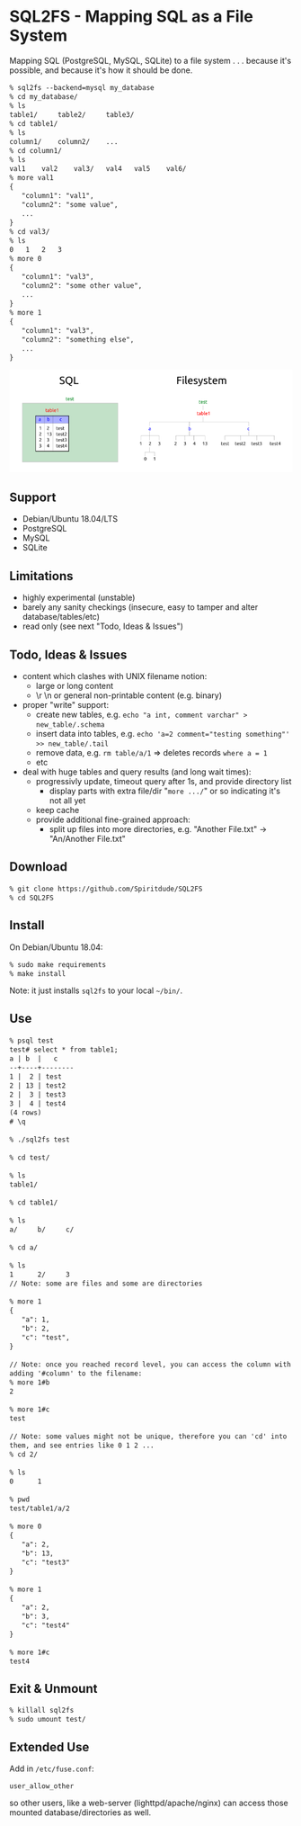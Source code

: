 # SQL2FS - Mapping SQL as a File System

Mapping SQL (PostgreSQL, MySQL, SQLite) to a file system . . . because it's possible, and because it's how it should be done.
```
% sql2fs --backend=mysql my_database
% cd my_database/
% ls
table1/     table2/     table3/
% cd table1/
% ls
column1/    column2/    ...
% cd column1/
% ls
val1    val2    val3/   val4   val5    val6/ 
% more val1
{
   "column1": "val1",
   "column2": "some value",
   ...
}
% cd val3/
% ls
0   1   2   3 
% more 0
{
   "column1": "val3",
   "column2": "some other value",
   ...
}
% more 1
{
   "column1": "val3",
   "column2": "something else",
   ...
}
```

![SQL2FS Concept](images/sql2fs-example.png)

## Support
- Debian/Ubuntu 18.04/LTS
- PostgreSQL
- MySQL
- SQLite

## Limitations
- highly experimental (unstable)
- barely any sanity checkings (insecure, easy to tamper and alter database/tables/etc)
- read only (see next "Todo, Ideas & Issues")

## Todo, Ideas & Issues
- content which clashes with UNIX filename notion:
  - large or long content
  - \r \n or general non-printable content (e.g. binary)
- proper "write" support:
  - create new tables, e.g. `echo "a int, comment varchar" > new_table/.schema`
  - insert data into tables, e.g. `echo 'a=2 comment="testing something"' >> new_table/.tail`
  - remove data, e.g. `rm table/a/1` => deletes records `where a = 1`
  - etc
- deal with huge tables and query results (and long wait times):
  - progressivly update, timeout query after 1s, and provide directory list
    - display parts with extra file/dir "`more .../`" or so indicating it's not all yet
  - keep cache
  - provide additional fine-grained approach:
    - split up files into more directories, e.g. "Another File.txt" -> "An/Another File.txt"
  
## Download
```
% git clone https://github.com/Spiritdude/SQL2FS
% cd SQL2FS
```

## Install

On Debian/Ubuntu 18.04:
```
% sudo make requirements
% make install
```
Note: it just installs `sql2fs` to your local `~/bin/`.

## Use 
```
% psql test
test# select * from table1;
a | b  |   c
--+----+--------
1 |  2 | test
2 | 13 | test2
2 |  3 | test3
3 |  4 | test4
(4 rows)
# \q

% ./sql2fs test

% cd test/

% ls
table1/

% cd table1/

% ls
a/     b/     c/

% cd a/

% ls
1      2/     3
// Note: some are files and some are directories

% more 1
{
   "a": 1,
   "b": 2,
   "c": "test",
}

// Note: once you reached record level, you can access the column with adding '#column' to the filename:
% more 1#b
2

% more 1#c
test

// Note: some values might not be unique, therefore you can 'cd' into them, and see entries like 0 1 2 ...
% cd 2/

% ls 
0      1

% pwd
test/table1/a/2

% more 0
{ 
   "a": 2,
   "b": 13,
   "c": "test3"
}

% more 1
{ 
   "a": 2,
   "b": 3,
   "c": "test4"
}

% more 1#c
test4

```

## Exit & Unmount
```
% killall sql2fs
% sudo umount test/
```

## Extended Use

Add in `/etc/fuse.conf`:
```
user_allow_other
```

so other users, like a web-server (lighttpd/apache/nginx) can access those mounted database/directories as well.

